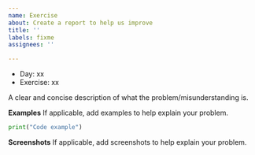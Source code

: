 ```yaml
---
name: Exercise
about: Create a report to help us improve
title: ''
labels: fixme
assignees: ''

---
```


* Day: xx
* Exercise: xx

A clear and concise description of what the problem/misunderstanding is.

**Examples**
If applicable, add examples to help explain your problem.

```python
print("Code example")
```

**Screenshots**
If applicable, add screenshots to help explain your problem.

